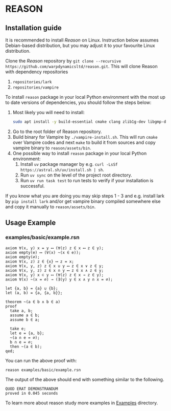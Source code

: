 # REASON

## Installation guide

It is recommended to install <i>Reason</i> on Linux. 
Instruction below assumes Debian-based distribution, but you may adjust it to your favourite Linux distribution.

Clone the <i>Reason</i> repository by `git clone --recursive https://github.com/warpdynamicsltd/reason.git`. 
This will clone Reason with dependency repositories

1. `repositories/lark`
2. `repositories/vampire`

To install `reason` package in your local Python environment 
with the most up to date versions of dependencies, you should follow the steps below:

1. Most likely you will need to install:
   ```bash
   sudo apt install -y build-essential cmake clang zlib1g-dev libgmp-dev python3 curl
   ```
1. Go to the root folder of Reason repository.
2. Build binary for Vampire by `./vampire-install.sh`. This will run `cmake` over Vampire codes and next `make` to build it from sources and copy vampire binary to `reason/assets/bin`.
3. One possible way to install `reason` package in your local Python environment:
   1. Install `uv` package manager by e.g. `curl -LsSf https://astral.sh/uv/install.sh | sh`.
   2. Run `uv sync` on the level of the project root directory.
   3. Run `uv run task test` to run tests to verify if your installation is successful.

If you know what you are doing you may skip steps 1 - 3 and e.g. install lark by `pip install lark` 
and/or get vampire binary compiled somewhere else and copy it manually to `reason/assets/bin`.

## Usage Example

### examples/basic/example.rsn

```reason
axiom ∀(x, y) x = y ⟷ (∀(z) z ∈ x ⟷ z ∈ y);
axiom empty(e) ⟷ (∀(x) ~(x ∈ e));
axiom empty(∅);
axiom ∀(x, z) z ∈ {x} ⟷ z = x;
axiom ∀(x, y, z) z ∈ x ∪ y ⟷ z ∈ x ∨ z ∈ y;
axiom ∀(x, y, z) z ∈ x ∩ y ⟷ z ∈ x ∧ z ∈ y;
axiom ∀(x, y) x ⊂ y ⟷ (∀(z) z ∈ x → z ∈ y);
axiom ∀(x) ~(x = ∅) → (∃(y) y ∈ x ∧ y ∩ x = ∅);

let {a, b} = {a} ∪ {b};
let (a, b) = {a, {a, b}};

theorem ~(a ∈ b ∧ b ∈ a)
proof
  take a, b;
  assume a ∈ b;
  assume b ∈ a;

  take e;
  let e = {a, b};
  ~(a ∩ e = ∅);
  b ∩ e = ∅;
  then ~(a ∈ b);
qed;
```

You can run the above proof with:
```bash
reason examples/basic/example.rsn
```

The output of the above should end with something similar to the following.

```
QUOD ERAT DEMONSTRANDUM
proved in 0.045 seconds
```

To learn more about reason study more examples in [Examples](examples) directory.